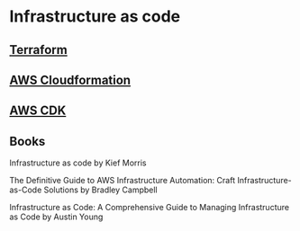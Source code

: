# Infrastructure as code

## [Terraform](terraform)
## [AWS Cloudformation](cloudformation)
## [AWS CDK](cdk)


## Books

Infrastructure as code by Kief Morris

The Definitive Guide to AWS Infrastructure Automation: Craft Infrastructure-as-Code Solutions by Bradley Campbell

Infrastructure as Code: A Comprehensive Guide to Managing Infrastructure as Code by Austin Young
